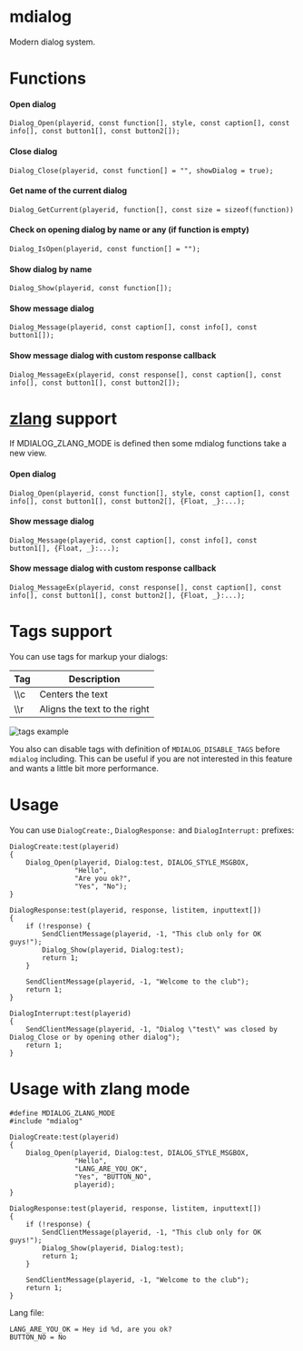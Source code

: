 # mdialog
Modern dialog system.

# Functions
#### Open dialog
```Pawn
Dialog_Open(playerid, const function[], style, const caption[], const info[], const button1[], const button2[]);
```

#### Close dialog
```Pawn
Dialog_Close(playerid, const function[] = "", showDialog = true);
```

#### Get name of the current dialog
```Pawn
Dialog_GetCurrent(playerid, function[], const size = sizeof(function))
```

#### Check on opening dialog by name or any (if function is empty)
```Pawn
Dialog_IsOpen(playerid, const function[] = "");
```

#### Show dialog by name
```Pawn
Dialog_Show(playerid, const function[]);
```

#### Show message dialog
```Pawn
Dialog_Message(playerid, const caption[], const info[], const button1[]);
```

#### Show message dialog with custom response callback
```Pawn
Dialog_MessageEx(playerid, const response[], const caption[], const info[], const button1[], const button2[]);
```

# [zlang](https://github.com/Open-GTO/zlang) support
If MDIALOG_ZLANG_MODE is defined then some mdialog functions take a new view.

#### Open dialog
```Pawn
Dialog_Open(playerid, const function[], style, const caption[], const info[], const button1[], const button2[], {Float, _}:...);
```

#### Show message dialog
```Pawn
Dialog_Message(playerid, const caption[], const info[], const button1[], {Float, _}:...);
```

#### Show message dialog with custom response callback
```Pawn
Dialog_MessageEx(playerid, const response[], const caption[], const info[], const button1[], const button2[], {Float, _}:...);
```

# Tags support
You can use tags for markup your dialogs:

Tag | Description
----|-----------
\\\c | Centers the text
\\\r | Aligns the text to the right

![tags example](https://user-images.githubusercontent.com/1020099/30522188-aac33382-9bd4-11e7-9d78-92b240309931.png)

You also can disable tags with definition of `MDIALOG_DISABLE_TAGS` before `mdialog` including. This can be useful if you are not interested in this feature and wants a little bit more performance.

# Usage
You can use `DialogCreate:`, `DialogResponse:` and `DialogInterrupt:` prefixes:
```Pawn
DialogCreate:test(playerid)
{
	Dialog_Open(playerid, Dialog:test, DIALOG_STYLE_MSGBOX,
	            "Hello",
	            "Are you ok?",
	            "Yes", "No");
}

DialogResponse:test(playerid, response, listitem, inputtext[])
{
	if (!response) {
		SendClientMessage(playerid, -1, "This club only for OK guys!");
		Dialog_Show(playerid, Dialog:test);
		return 1;
	}

	SendClientMessage(playerid, -1, "Welcome to the club");
	return 1;
}

DialogInterrupt:test(playerid)
{
	SendClientMessage(playerid, -1, "Dialog \"test\" was closed by Dialog_Close or by opening other dialog");
	return 1;
}
```

# Usage with zlang mode
```Pawn
#define MDIALOG_ZLANG_MODE
#include "mdialog"

DialogCreate:test(playerid)
{
	Dialog_Open(playerid, Dialog:test, DIALOG_STYLE_MSGBOX,
	            "Hello",
	            "LANG_ARE_YOU_OK",
	            "Yes", "BUTTON_NO",
	            playerid);
}

DialogResponse:test(playerid, response, listitem, inputtext[])
{
	if (!response) {
		SendClientMessage(playerid, -1, "This club only for OK guys!");
		Dialog_Show(playerid, Dialog:test);
		return 1;
	}

	SendClientMessage(playerid, -1, "Welcome to the club");
	return 1;
}
```

Lang file:
```
LANG_ARE_YOU_OK = Hey id %d, are you ok?
BUTTON_NO = No
```

